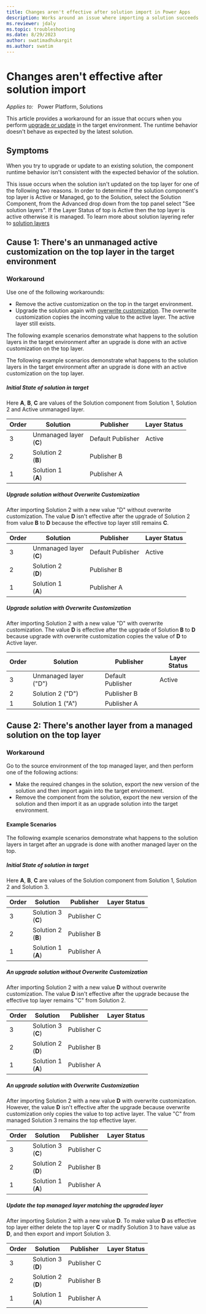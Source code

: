 ```yaml
---
title: Changes aren't effective after solution import in Power Apps
description: Works around an issue where importing a solution succeeds but the component runtime behavior isn't consistent with the new solution in Microsoft Power Apps.
ms.reviewer: jdaly
ms.topic: troubleshooting
ms.date: 8/29/2023
author: swatimadhukargit
ms.author: swatim
---
```

# Changes aren't effective after solution import

_Applies to:_ &nbsp; Power Platform, Solutions

This article provides a workaround for an issue that occurs when you perform [upgrade or update](power-apps/maker/data-platform/update-solutions) in the target environment. The runtime behavior doesn't behave as expected by the latest solution.

## Symptoms

When you try to upgrade or update to an existing solution, the component runtime behavior isn't consistent with the expected behavior of the solution.

This issue occurs when the solution isn't updated on the top layer for one of the following two reasons. In order to determine if the solution component's top layer is Active or Managed, go to the Solution, select the Solution Component, from the Advanced drop down from the top panel select "See solution layers". If the Layer Status of top is Active then the top layer is active otherwise it is managed. To learn more about solution layering refer to [solution layers](/power-platform/alm/solution-layers-alm)

## Cause 1: There's an unmanaged active customization on the top layer in the target environment

### Workaround

Use one of the following workarounds:
- Remove the active customization on the top in the target environment.
- Upgrade the solution again with [overwrite customization](/power-apps/maker/data-platform/update-solutions#overwrite-customizations-option). The overwrite customization copies the incoming value to the active layer. The active layer still exists.

The following example scenarios demonstrate what happens to the solution layers in the target environment after an upgrade is done with an active customization on the top layer.

The following example scenarios demonstrate what happens to the solution layers in the target environment after an upgrade is done with an active customization on the top layer.

##### Initial State of solution in target
Here **A**, **B**, **C** are values of the Solution component from Solution 1, Solution 2 and Active unmanaged layer.

|Order   |Solution   |Publisher|Layer Status|
|----------|-----------|------------|-------|
|3|Unmanaged layer <br/> (**C**) |Default Publisher|Active|
|2|Solution 2 <br/> (**B**)   |Publisher B|  |
|1|Solution 1 <br/>(**A**)  |Publisher A|  |

##### Upgrade solution without Overwrite Customization
After importing Solution 2 with a new value "D" without overwrite customization. The value **D** isn't effective after the upgrade of Solution 2 from value **B** to **D** because the effective top layer still remains **C**.

Order   |Solution   |Publisher|Layer Status|
|----------|-----------|------------|-------|
|3|Unmanaged layer <br/> (**C**) |Default Publisher|Active|
|2|Solution 2 <br/> (**D**)   |Publisher B|  |
|1|Solution 1 <br/>(**A**)  |Publisher A|  |

##### Upgrade solution with Overwrite Customization
After importing Solution 2 with a new value "D" with overwrite customization. The value **D** is effective after the upgrade of Solution **B** to **D** because upgrade with overwrite customization copies the value of **D** to Active layer.

|Order   |Solution   |Publisher|Layer Status|
|----------|-----------|------------|-------|
|3|Unmanaged layer ("D") |Default Publisher|Active|
|2|Solution 2 ("D")   |Publisher B|  |
|1|Solution 1 ("A")  |Publisher A|  |

## Cause 2: There's another layer from a managed solution on the top layer

### Workaround

Go to the source environment of the top managed layer, and then perform one of the following actions:
  - Make the required changes in the solution, export the new version of the solution and then import again into the target environment.
  - Remove the component from the solution,  export the new version of the solution and then import it as an upgrade solution into the target environment.

#### Example Scenarios

The following example scenarios demonstrate what happens to the solution layers in target after an upgrade is done with another managed layer on the top.

##### Initial State of solution in target
Here **A**, **B**, **C** are values of the Solution component from Solution 1, Solution 2 and Solution 3.

Order   |Solution   |Publisher|Layer Status|
|----------|-----------|------------|-------|
|3|Solution 3 <br/> (**C**) |Publisher C|  |
|2|Solution 2 <br/> (**B**)   |Publisher B|  |
|1|Solution 1 <br/>(**A**)  |Publisher A|  |

##### An upgrade solution without Overwrite Customization
After importing Solution 2 with a new value **D** without overwrite customization. The value **D** isn't effective after the upgrade because the effective top layer remains "C" from Solution 2.

Order   |Solution   |Publisher|Layer Status|
|----------|-----------|------------|-------|
|3|Solution 3 <br/> (**C**) |Publisher C|  |
|2|Solution 2 <br/> (**D**)   |Publisher B|  |
|1|Solution 1 <br/>(**A**)  |Publisher A|  |

##### An upgrade solution with Overwrite Customization
After importing Solution 2 with a new value **D** with overwrite customization. However, the value **D** isn't effective after the upgrade because overwrite customization only copies the value to top active layer. The value "C" from managed Solution 3 remains the top effective layer.

Order   |Solution   |Publisher|Layer Status|
|----------|-----------|------------|-------|
|3|Solution 3 <br/> (**C**) |Publisher C|  |
|2|Solution 2 <br/> (**D**)   |Publisher B|  |
|1|Solution 1 <br/>(**A**)  |Publisher A|  |

##### Update the top managed layer matching the upgraded layer
After importing Solution 2 with a new value **D**. To make value **D** as effective top layer either delete the top layer **C** or madify Solution 3 to have value as **D**, and then export and import Solution 3.

Order   |Solution   |Publisher|Layer Status|
|----------|-----------|------------|-------|
|3|Solution 3 <br/> (**D**) |Publisher C|  |
|2|Solution 2 <br/> (**D**)   |Publisher B|  |
|1|Solution 1 <br/>(**A**)  |Publisher A|  |
